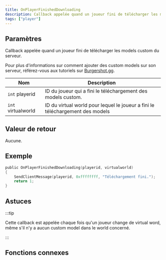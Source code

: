 ```yaml
---
title: OnPlayerFinishedDownloading
description: Callback appelée quand un joueur fini de télécharger les models custom du serveur.
tags: ["player"]
---
```


<VersionWarn name='callback' version='SA-MP 0.3.DL' />

## Paramètres

Callback appelée quand un joueur fini de télécharger les models custom du serveur.

Pour plus d'informations sur comment ajouter des custom models sur son serveur, référez-vous aux tutoriels sur [Burgershot.gg](https://www.burgershot.gg/).

| Nom                | Description                                                                    |
| ------------------ | ------------------------------------------------------------------------------ |
| `int` playerid     | ID du joueur qui a fini le téléchargement des models custom.                   |
| `int` virtualworld | ID du virtual world pour lequel le joueur a fini le téléchargement des models  |

## Valeur de retour

Aucune.

## Exemple

```c
public OnPlayerFinishedDownloading(playerid, virtualworld)
{
    SendClientMessage(playerid, 0xffffffff, "Téléchargement fini.");
    return 1;
}
```

## Astuces

:::tip

Cette callback est appelée chaque fois qu'un joueur change de virtual word, même s'il n'y a aucun custom model dans le world concerné.

:::

## Fonctions connexes
